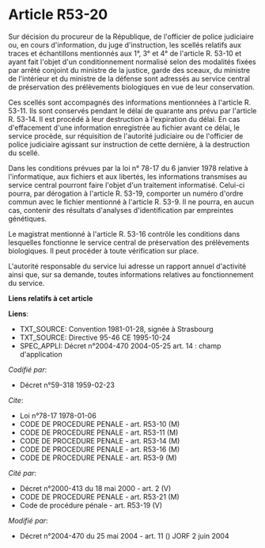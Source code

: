 # Article R53-20

Sur décision du procureur de la République, de l'officier de police judiciaire ou, en cours d'information, du juge
d'instruction, les scellés relatifs aux traces et échantillons mentionnés aux 1°, 3° et 4° de l'article R. 53-10 et ayant
fait l'objet d'un conditionnement normalisé selon des modalités fixées par arrêté conjoint du ministre de la justice, garde
des sceaux, du ministre de l'intérieur et du ministre de la défense sont adressés au service central de préservation des
prélèvements biologiques en vue de leur conservation.

Ces scellés sont accompagnés des informations mentionnées à l'article R. 53-11. Ils sont conservés pendant le délai de
quarante ans prévu par l'article R. 53-14. Il est procédé à leur destruction à l'expiration du délai. En cas d'effacement
d'une information enregistrée au fichier avant ce délai, le service procède, sur réquisition de l'autorité judiciaire ou de
l'officier de police judiciaire agissant sur instruction de cette dernière, à la destruction du scellé.

Dans les conditions prévues par la loi n° 78-17 du 6 janvier 1978 relative à l'informatique, aux fichiers et aux libertés,
les informations transmises au service central pourront faire l'objet d'un traitement informatisé. Celui-ci pourra, par
dérogation à l'article R. 53-19, comporter un numéro d'ordre commun avec le fichier mentionné à l'article R. 53-9. Il ne
pourra, en aucun cas, contenir des résultats d'analyses d'identification par empreintes génétiques.

Le magistrat mentionné à l'article R. 53-16 contrôle les conditions dans lesquelles fonctionne le service central de
préservation des prélèvements biologiques. Il peut procéder à toute vérification sur place.

L'autorité responsable du service lui adresse un rapport annuel d'activité ainsi que, sur sa demande, toutes informations
relatives au fonctionnement du service.

**Liens relatifs à cet article**

**Liens**:

  - TXT_SOURCE: Convention 1981-01-28, signée à Strasbourg
  - TXT_SOURCE: Directive 95-46 CE 1995-10-24
  - SPEC_APPLI: Décret n°2004-470 2004-05-25 art. 14 : champ d'application

_Codifié par_:

  - Décret n°59-318 1959-02-23

_Cite_:

  - Loi n°78-17 1978-01-06
  - CODE DE PROCEDURE PENALE - art. R53-10 (M)
  - CODE DE PROCEDURE PENALE - art. R53-11 (M)
  - CODE DE PROCEDURE PENALE - art. R53-14 (M)
  - CODE DE PROCEDURE PENALE - art. R53-16 (M)
  - CODE DE PROCEDURE PENALE - art. R53-9 (M)

_Cité par_:

  - Décret n°2000-413 du 18 mai 2000 - art. 2 (V)
  - CODE DE PROCEDURE PENALE - art. R53-21 (M)
  - Code de procédure pénale - art. R53-19 (V)

_Modifié par_:

  - Décret n°2004-470 du 25 mai 2004 - art. 11 () JORF 2 juin 2004
